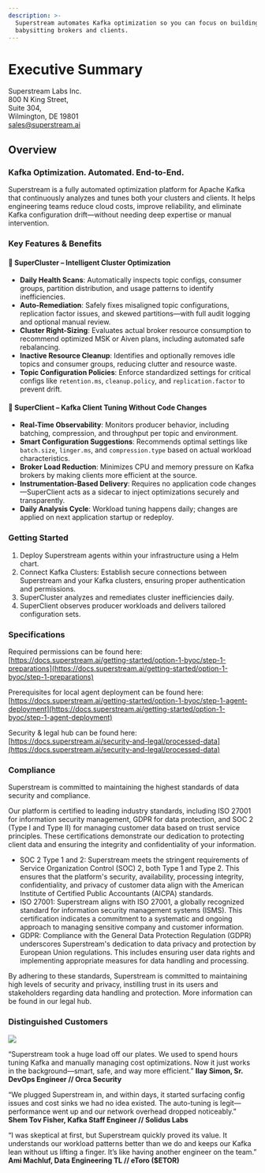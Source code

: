 ```yaml
---
description: >-
  Superstream automates Kafka optimization so you can focus on building, not
  babysitting brokers and clients.
---
```


# Executive Summary

Superstream Labs Inc.\
800 N King Street, \
Suite 304, \
Wilmington, DE 19801\
sales@superstream.ai

## Overview

### Kafka Optimization. Automated. End-to-End.

Superstream is a fully automated optimization platform for Apache Kafka that continuously analyzes and tunes both your clusters and clients. It helps engineering teams reduce cloud costs, improve reliability, and eliminate Kafka configuration drift—without needing deep expertise or manual intervention.

### Key Features & Benefits

#### 🔧 SuperCluster – Intelligent Cluster Optimization

* **Daily Health Scans**: Automatically inspects topic configs, consumer groups, partition distribution, and usage patterns to identify inefficiencies.
* **Auto-Remediation**: Safely fixes misaligned topic configurations, replication factor issues, and skewed partitions—with full audit logging and optional manual review.
* **Cluster Right-Sizing**: Evaluates actual broker resource consumption to recommend optimized MSK or Aiven plans, including automated safe rebalancing.
* **Inactive Resource Cleanup**: Identifies and optionally removes idle topics and consumer groups, reducing clutter and resource waste.
* **Topic Configuration Policies**: Enforce standardized settings for critical configs like `retention.ms`, `cleanup.policy`, and `replication.factor` to prevent drift.

#### 🚀 SuperClient – Kafka Client Tuning Without Code Changes

* **Real-Time Observability**: Monitors producer behavior, including batching, compression, and throughput per topic and environment.
* **Smart Configuration Suggestions**: Recommends optimal settings like `batch.size`, `linger.ms`, and `compression.type` based on actual workload characteristics.
* **Broker Load Reduction**: Minimizes CPU and memory pressure on Kafka brokers by making clients more efficient at the source.
* **Instrumentation-Based Delivery**: Requires no application code changes—SuperClient acts as a sidecar to inject optimizations securely and transparently.
* **Daily Analysis Cycle**: Workload tuning happens daily; changes are applied on next application startup or redeploy.

### Getting Started

1. Deploy Superstream agents within your infrastructure using a Helm chart.
2. Connect Kafka Clusters: Establish secure connections between Superstream and your Kafka clusters, ensuring proper authentication and permissions.&#x20;
3. SuperCluster analyzes and remediates cluster inefficiencies daily.
4. SuperClient observes producer workloads and delivers tailored configuration sets.

### Specifications

Required permissions can be found here: [https://docs.superstream.ai/getting-started/option-1-byoc/step-1-preparations](https://docs.superstream.ai/getting-started/option-1-byoc/step-1-preparations)

Prerequisites for local agent deployment can be found here: [https://docs.superstream.ai/getting-started/option-1-byoc/step-1-agent-deployment](https://docs.superstream.ai/getting-started/option-1-byoc/step-1-agent-deployment)

Security & legal hub can be found here: [https://docs.superstream.ai/security-and-legal/processed-data](https://docs.superstream.ai/security-and-legal/processed-data)

### Compliance

Superstream is committed to maintaining the highest standards of data security and compliance.&#x20;

Our platform is certified to leading industry standards, including ISO 27001 for information security management, GDPR for data protection, and SOC 2 (Type I and Type II) for managing customer data based on trust service principles. These certifications demonstrate our dedication to protecting client data and ensuring the integrity and confidentiality of your information.&#x20;

* SOC 2 Type 1 and 2: Superstream meets the stringent requirements of Service Organization Control (SOC) 2, both Type 1 and Type 2. This ensures that the platform's security, availability, processing integrity, confidentiality, and privacy of customer data align with the American Institute of Certified Public Accountants (AICPA) standards.
* ISO 27001: Superstream aligns with ISO 27001, a globally recognized standard for information security management systems (ISMS). This certification indicates a commitment to a systematic and ongoing approach to managing sensitive company and customer information.
* GDPR: Compliance with the General Data Protection Regulation (GDPR) underscores Superstream's dedication to data privacy and protection by European Union regulations. This includes ensuring user data rights and implementing appropriate measures for data handling and processing.&#x20;

By adhering to these standards, Superstream is committed to maintaining high levels of security and privacy, instilling trust in its users and stakeholders regarding data handling and protection. More information can be found in our legal hub.

### Distinguished Customers

![](https://lh7-rt.googleusercontent.com/docsz/AD_4nXeu11GY1A4R1rIsHOyFKGISnVwOZluIgpUwhbmftMUN2TAF-xE1A-BxF0NCbrcmTDwLR09w4cXIK5eUPmNyw3OKf_MkRl9mc3kWPi-SZbgELGVCt56D4RNcZtBW6G7ysjuDFaQr7A?key=cTWVmqrxhORQZoyr8k1PWQ)

“Superstream took a huge load off our plates. We used to spend hours tuning Kafka and manually managing cost optimizations. Now it just works in the background—smart, safe, and way more efficient.” **Ilay Simon, Sr. DevOps Engineer // Orca Security**

“We plugged Superstream in, and within days, it started surfacing config issues and cost sinks we had no idea existed. The auto-tuning is legit—performance went up and our network overhead dropped noticeably.” **Shem Tov Fisher, Kafka Staff Engineer // Solidus Labs**

“I was skeptical at first, but Superstream quickly proved its value. It understands our workload patterns better than we do and keeps our Kafka lean without us lifting a finger. It’s like having another engineer on the team.” **Ami Machluf, Data Engineering TL // eToro ($ETOR)**
